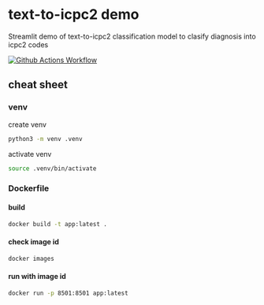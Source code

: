 # text-to-icpc2 demo
Streamlit demo of text-to-icpc2 classification model to clasify diagnosis into icpc2 codes

[![Github Actions Workflow](https://github.com/DiogoCarapito/text-to-icpc2_demo/actions/workflows/main.yaml/badge.svg)](https://github.com/DiogoCarapito/text-to-icpc2_demo/actions/workflows/main.yaml)



## cheat sheet

### venv

create venv

```bash
python3 -m venv .venv
```

activate venv

```bash
source .venv/bin/activate
```

### Dockerfile

#### build

```bash
docker build -t app:latest .
````

#### check image id

```bash
docker images
````

#### run with image id

```bash
docker run -p 8501:8501 app:latest
````
